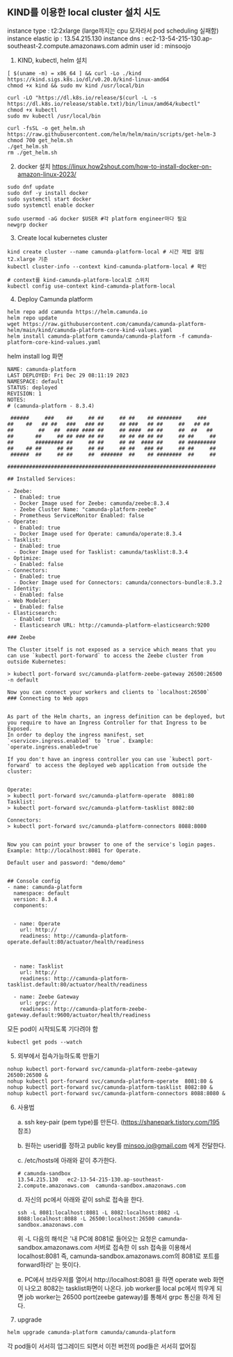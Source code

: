 ## KIND를 이용한 local cluster 설치 시도
instance type : t2:2xlarge (large까지는 cpu 모자라서 pod scheduling 실패함)
instance elastic ip  : 13.54.215.130
instance dns : ec2-13-54-215-130.ap-southeast-2.compute.amazonaws.com
admin user id : minsoojo

1. KIND, kubectl, helm 설치
```
[ $(uname -m) = x86_64 ] && curl -Lo ./kind https://kind.sigs.k8s.io/dl/v0.20.0/kind-linux-amd64
chmod +x kind && sudo mv kind /usr/local/bin

curl -LO "https://dl.k8s.io/release/$(curl -L -s https://dl.k8s.io/release/stable.txt)/bin/linux/amd64/kubectl"
chmod +x kubectl
sudo mv kubectl /usr/local/bin

curl -fsSL -o get_helm.sh https://raw.githubusercontent.com/helm/helm/main/scripts/get-helm-3
chmod 700 get_helm.sh
./get_helm.sh
rm ./get_helm.sh
```
2. docker 설치
https://linux.how2shout.com/how-to-install-docker-on-amazon-linux-2023/
```
sudo dnf update
sudo dnf -y install docker
sudo systemctl start docker
sudo systemctl enable docker

sudo usermod -aG docker $USER #각 platform engineer마다 필요
newgrp docker
```

3. Create local kubernetes cluster
```
kind create cluster --name camunda-platform-local # 시간 제법 걸림 t2.xlarge 기준
kubectl cluster-info --context kind-camunda-platform-local # 확인

# context를 kind-camunda-platform-local로 스위치
kubectl config use-context kind-camunda-platform-local
```

4. Deploy Camunda platform
```
helm repo add camunda https://helm.camunda.io
helm repo update
wget https://raw.githubusercontent.com/camunda/camunda-platform-helm/main/kind/camunda-platform-core-kind-values.yaml
helm install camunda-platform camunda/camunda-platform -f camunda-platform-core-kind-values.yaml
```

helm install log 화면
```
NAME: camunda-platform
LAST DEPLOYED: Fri Dec 29 08:11:19 2023
NAMESPACE: default
STATUS: deployed
REVISION: 1
NOTES:
# (camunda-platform - 8.3.4)

 ######     ###    ##     ## ##     ## ##    ## ########     ###
##    ##   ## ##   ###   ### ##     ## ###   ## ##     ##   ## ##
##        ##   ##  #### #### ##     ## ####  ## ##     ##  ##   ##
##       ##     ## ## ### ## ##     ## ## ## ## ##     ## ##     ##
##       ######### ##     ## ##     ## ##  #### ##     ## #########
##    ## ##     ## ##     ## ##     ## ##   ### ##     ## ##     ##
 ######  ##     ## ##     ##  #######  ##    ## ########  ##     ##

###################################################################

## Installed Services:

- Zeebe:
  - Enabled: true
  - Docker Image used for Zeebe: camunda/zeebe:8.3.4
  - Zeebe Cluster Name: "camunda-platform-zeebe"
  - Prometheus ServiceMonitor Enabled: false
- Operate:
  - Enabled: true
  - Docker Image used for Operate: camunda/operate:8.3.4
- Tasklist:
  - Enabled: true
  - Docker Image used for Tasklist: camunda/tasklist:8.3.4
- Optimize:
  - Enabled: false
- Connectors:
  - Enabled: true
  - Docker Image used for Connectors: camunda/connectors-bundle:8.3.2
- Identity:
  - Enabled: false
- Web Modeler:
  - Enabled: false
- Elasticsearch:
  - Enabled: true
  - Elasticsearch URL: http://camunda-platform-elasticsearch:9200

### Zeebe

The Cluster itself is not exposed as a service which means that you can use `kubectl port-forward` to access the Zeebe cluster from outside Kubernetes:

> kubectl port-forward svc/camunda-platform-zeebe-gateway 26500:26500 -n default

Now you can connect your workers and clients to `localhost:26500`
### Connecting to Web apps


As part of the Helm charts, an ingress definition can be deployed, but you require to have an Ingress Controller for that Ingress to be Exposed.
In order to deploy the ingress manifest, set `<service>.ingress.enabled` to `true`. Example: `operate.ingress.enabled=true`

If you don't have an ingress controller you can use `kubectl port-forward` to access the deployed web application from outside the cluster:


Operate:
> kubectl port-forward svc/camunda-platform-operate  8081:80
Tasklist:
> kubectl port-forward svc/camunda-platform-tasklist 8082:80

Connectors:
> kubectl port-forward svc/camunda-platform-connectors 8088:8080


Now you can point your browser to one of the service's login pages. Example: http://localhost:8081 for Operate.

Default user and password: "demo/demo"


## Console config
- name: camunda-platform
  namespace: default
  version: 8.3.4
  components:


  - name: Operate
    url: http://
    readiness: http://camunda-platform-operate.default:80/actuator/health/readiness



  - name: Tasklist
    url: http://
    readiness: http://camunda-platform-tasklist.default:80/actuator/health/readiness

  - name: Zeebe Gateway
    url: grpc://
    readiness: http://camunda-platform-zeebe-gateway.default:9600/actuator/health/readiness
```

모든 pod이 시작되도록 기다려야 함
```
kubectl get pods --watch
```

5. 외부에서 접속가능하도록 만들기

```
nohup kubectl port-forward svc/camunda-platform-zeebe-gateway 26500:26500 &
nohup kubectl port-forward svc/camunda-platform-operate  8081:80 &
nohup kubectl port-forward svc/camunda-platform-tasklist 8082:80 &
nohup kubectl port-forward svc/camunda-platform-connectors 8088:8080 &
```

6. 사용법

    a. ssh key-pair (pem type)를 만든다. (https://shanepark.tistory.com/195 참조)

    b. 원하는 userid를 정하고 public key를 minsoo.jo@gmail.com 에게 전달한다.

    c. /etc/hosts에 아래와 같이 추가한다.
    ```
    # camunda-sandbox
    13.54.215.130   ec2-13-54-215-130.ap-southeast-2.compute.amazonaws.com  camunda-sandbox.amazonaws.com
    ```

    d. 자신의 pc에서 아래와 같이 ssh로 접속을 한다.
    ```
    ssh -L 8081:localhost:8081 -L 8082:localhost:8082 -L 8088:localhost:8088 -L 26500:localhost:26500 camunda-sandbox.amazonaws.com
    ```
    위 -L 다음의 해석은 '내 PC에 8081로 들어오는 요청은 camunda-sandbox.amazonaws.com 서버로 접속한 이 ssh 접속을 이용해서 localhost:8081 즉, camunda-sandbox.amazonaws.com의 8081로 포트를 forward하라' 는 뜻이다.

    e. PC에서 브라우저를 열어서 http://localhost:8081 을 하면 operate web 화면이 나오고 8082는 tasklist화면이 나온다. job worker를 local pc에서 띄우게 되면 job worker는 26500 port(zeebe gateway)를 통해서 grpc 통신을 하게 된다.

7. upgrade
  ```
  helm upgrade camunda-platform camunda/camunda-platform
  ```
  각 pod들이 서서히 업그레이드 되면서 이전 버전의 pod들은 서서히 없어짐